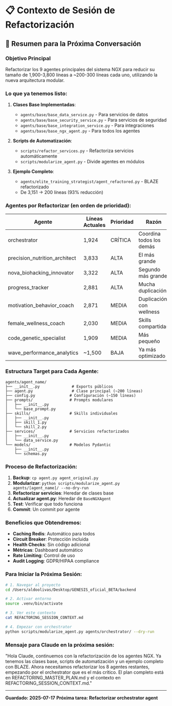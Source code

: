 # 📋 Contexto de Sesión de Refactorización

## 🎯 Resumen para la Próxima Conversación

### Objetivo Principal
Refactorizar los 9 agentes principales del sistema NGX para reducir su tamaño de 1,900-3,800 líneas a ~200-300 líneas cada uno, utilizando la nueva arquitectura modular.

### Lo que ya tenemos listo:

1. **Clases Base Implementadas**:
   - `agents/base/base_data_service.py` - Para servicios de datos
   - `agents/base/base_security_service.py` - Para servicios de seguridad
   - `agents/base/base_integration_service.py` - Para integraciones
   - `agents/base/base_ngx_agent.py` - Para todos los agentes

2. **Scripts de Automatización**:
   - `scripts/refactor_services.py` - Refactoriza servicios automáticamente
   - `scripts/modularize_agent.py` - Divide agentes en módulos

3. **Ejemplo Completo**:
   - `agents/elite_training_strategist/agent_refactored.py` - BLAZE refactorizado
   - De 3,151 → 200 líneas (93% reducción)

### Agentes por Refactorizar (en orden de prioridad):

| Agente | Líneas Actuales | Prioridad | Razón |
|--------|-----------------|-----------|-------|
| orchestrator | 1,924 | CRÍTICA | Coordina todos los demás |
| precision_nutrition_architect | 3,833 | ALTA | El más grande |
| nova_biohacking_innovator | 3,322 | ALTA | Segundo más grande |
| progress_tracker | 2,881 | ALTA | Mucha duplicación |
| motivation_behavior_coach | 2,871 | MEDIA | Duplicación con wellness |
| female_wellness_coach | 2,030 | MEDIA | Skills compartidas |
| code_genetic_specialist | 1,909 | MEDIA | Más pequeño |
| wave_performance_analytics | ~1,500 | BAJA | Ya más optimizado |

### Estructura Target para Cada Agente:

```
agents/agent_name/
├── __init__.py              # Exports públicos
├── agent.py                 # Clase principal (~200 líneas)
├── config.py               # Configuración (~150 líneas)
├── prompts/                # Prompts modulares
│   ├── __init__.py
│   └── base_prompt.py
├── skills/                 # Skills individuales
│   ├── __init__.py
│   ├── skill_1.py
│   └── skill_2.py
├── services/               # Servicios refactorizados
│   ├── __init__.py
│   └── data_service.py
└── models/                 # Modelos Pydantic
    ├── __init__.py
    └── schemas.py
```

### Proceso de Refactorización:

1. **Backup**: `cp agent.py agent_original.py`
2. **Modularizar**: `python scripts/modularize_agent.py agents/[agent_name]/ --no-dry-run`
3. **Refactorizar servicios**: Heredar de clases base
4. **Actualizar agent.py**: Heredar de `BaseNGXAgent`
5. **Test**: Verificar que todo funciona
6. **Commit**: Un commit por agente

### Beneficios que Obtendremos:

- **Caching Redis**: Automático para todos
- **Circuit Breaker**: Protección incluida
- **Health Checks**: Sin código adicional
- **Métricas**: Dashboard automático
- **Rate Limiting**: Control de uso
- **Audit Logging**: GDPR/HIPAA compliance

### Para Iniciar la Próxima Sesión:

```bash
# 1. Navegar al proyecto
cd /Users/aldoolivas/Desktop/GENESIS_oficial_BETA/backend

# 2. Activar entorno
source .venv/bin/activate

# 3. Ver este contexto
cat REFACTORING_SESSION_CONTEXT.md

# 4. Empezar con orchestrator
python scripts/modularize_agent.py agents/orchestrator/ --dry-run
```

### Mensaje para Claude en la próxima sesión:

"Hola Claude, continuemos con la refactorización de los agentes NGX. Ya tenemos las clases base, scripts de automatización y un ejemplo completo con BLAZE. Ahora necesitamos refactorizar los 8 agentes restantes, empezando por el orchestrator que es el más crítico. El plan completo está en REFACTORING_MASTER_PLAN.md y el contexto en REFACTORING_SESSION_CONTEXT.md."

---

**Guardado: 2025-07-17**
**Próxima tarea: Refactorizar orchestrator agent**
